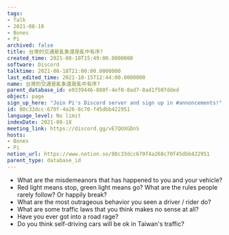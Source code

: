 ```yaml
---
tags:
- Talk
- 2021-08-18
- Bones
- Pi
archived: false
title: 台灣的交通是亂象還是亂中有序?
created_time: 2021-08-10T15:49:00.0000000
software: Discord
talktime: 2021-08-18T21:00:00.0000000
last_edited_time: 2021-10-15T12:44:00.0000000
name: 台灣的交通是亂象還是亂中有序?
parent_database_id: e9339446-880f-4ef0-8ad7-8ad1f507dded
object: page
sign_up_here: "Join Pi's Discord server and sign up in #annoncements!"
id: 80c33dcc-670f-4a26-8c70-f45dbb422951
language_level: No limit
indexDate: 2021-08-18
meeting_link: https://discord.gg/vE7QUXGDnS
hosts:
- Bones
- Pi
notion_url: https://www.notion.so/80c33dcc670f4a268c70f45dbb422951
parent_type: database_id
---
```


   - What are the misdemeanors that has happened to you and your vehicle?
   - Red light means stop, green light means go?
What are the rules people rarely follow? Or happily break?
   - What are the most outrageous behavior you seen a driver / rider do?
   - What are some traffic laws that you think makes no sense at all?
   - Have you ever got into a road rage?
   - Do you think self-driving cars will be ok in Taiwan's traffic?











